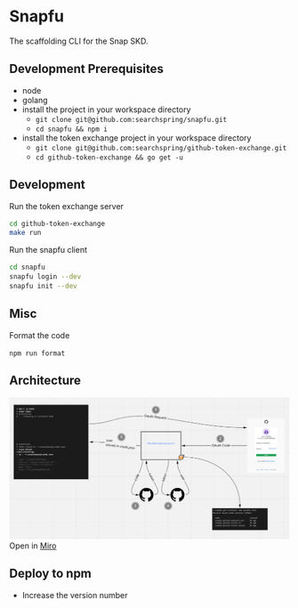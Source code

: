 # Snapfu

The scaffolding CLI for the Snap SKD.

## Development Prerequisites

-   node
-   golang
-   install the project in your workspace directory
    -   `git clone git@github.com:searchspring/snapfu.git`
    -   `cd snapfu && npm i`
-   install the token exchange project in your workspace directory
    -   `git clone git@github.com:searchspring/github-token-exchange.git`
    -   `cd github-token-exchange && go get -u`

## Development

Run the token exchange server

```bash
cd github-token-exchange
make run
```

Run the snapfu client

```bash
cd snapfu
snapfu login --dev
snapfu init --dev
```

## Misc

Format the code

`npm run format`

## Architecture

<img src="architecture.png">
Open in <a href="https://miro.com/app/board/o9J_km-MoYk=/?moveToWidget=3074457349590531586&cot=12">Miro</a>

## Deploy to npm

-   Increase the version number
